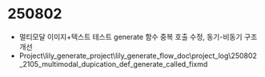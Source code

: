 # 250802 
- 멀티모달 이미지+텍스트 테스트 generate 함수 중복 호출 수정, 동기-비동기 구조 개선
- Project\lily_generate_project\lily_generate_flow_doc\project_log\250802_2105_multimodal_dupication_def_generate_called_fixmd
